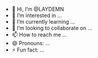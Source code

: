 - 👋 Hi, I’m @LAYDEMN
- 👀 I’m interested in ...
- 🌱 I’m currently learning ...
- 💞️ I’m looking to collaborate on ...
- 📫 How to reach me ...
- 😄 Pronouns: ...
- ⚡ Fun fact: ...

<!---
LAYDEMN/LAYDEMN is a ✨ special ✨ repository because its `README.md` (this file) appears on your GitHub profile.
You can click the Preview link to take a look at your changes.
--->
